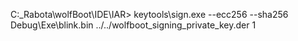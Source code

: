  C:\_Rabota\wolfBoot\IDE\IAR> keytools\sign.exe --ecc256 --sha256 Debug\Exe\blink.bin ../../wolfboot_signing_private_key.der 1